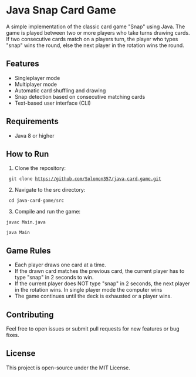# Java Snap Card Game

A simple implementation of the classic card game "Snap" using Java. The game is played between two or more players who take turns drawing cards. If two consecutive cards match on a players turn, the player who types "snap" wins the round, else the next player in the rotation wins the round.

## Features
- Singleplayer mode
- Multiplayer mode
- Automatic card shuffling and drawing
- Snap detection based on consecutive matching cards
- Text-based user interface (CLI)
## Requirements
- Java 8 or higher
## How to Run

1. Clone the repository:
   
<code> git clone https://github.com/Solomon357/java-card-game.git </code>

2. Navigate to the src directory:
   
<code> cd java-card-game/src </code>

3. Compile and run the game:
   
<code>javac Main.java</code>

<code>java Main</code>
 
## Game Rules
- Each player draws one card at a time.
- If the drawn card matches the previous card, the current player has to type "snap" in 2 seconds to win.
- If the current player does NOT type "snap" in 2 seconds, the next player in the rotation wins. In single player mode the computer wins
- The game continues until the deck is exhausted or a player wins.
  
## Contributing
Feel free to open issues or submit pull requests for new features or bug fixes.

## License
This project is open-source under the MIT License.

